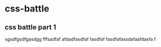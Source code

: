 # css-battle
## css battle part 1
sgsdfgsdfgasdgg
fffsadfaf
afdadfasdfaf
fasdfaf
fasdfafassdafaafdasfa
f
